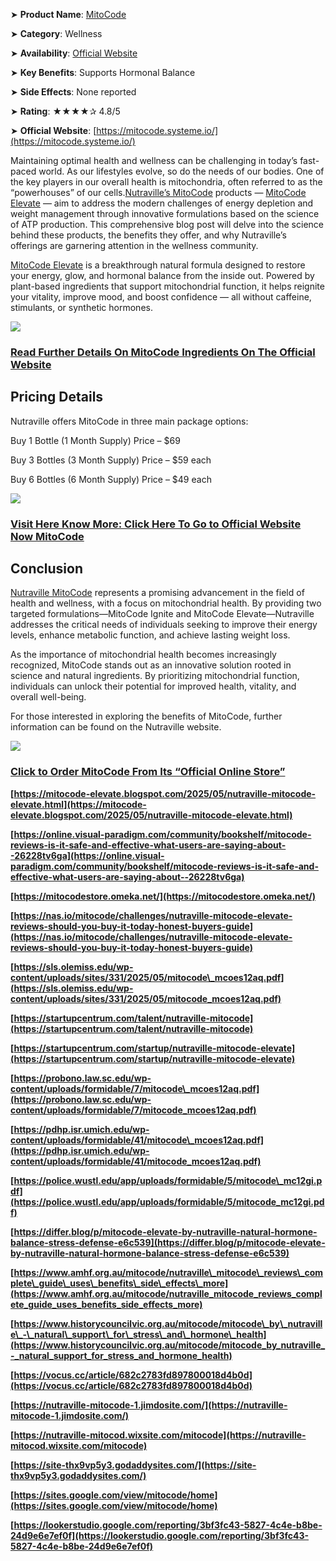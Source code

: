 ➤ **Product Name**: [MitoCode](https://mitocode.systeme.io/)

➤ **Category**: Wellness

➤ **Availability**: [Official Website](https://mitocode.systeme.io/)

➤ **Key Benefits**: Supports Hormonal Balance

➤ **Side Effects**: None reported

➤ **Rating**: ★★★★✰ 4.8/5

➤ **Official Website**: [https://mitocode.systeme.io/](https://mitocode.systeme.io/)

Maintaining optimal health and wellness can be challenging in today’s fast-paced world. As our lifestyles evolve, so do the needs of our bodies. One of the key players in our overall health is mitochondria, often referred to as the “powerhouses” of our cells.[Nutraville’s MitoCode](https://pdhp.isr.umich.edu/wp-content/uploads/formidable/41/mitocode_mcoes12aq.pdf) products — [MitoCode Elevate](https://probono.law.sc.edu/wp-content/uploads/formidable/7/mitocode_mcoes12aq.pdf) — aim to address the modern challenges of energy depletion and weight management through innovative formulations based on the science of ATP production. This comprehensive blog post will delve into the science behind these products, the benefits they offer, and why Nutraville’s offerings are garnering attention in the wellness community.

[MitoCode Elevate](https://sls.olemiss.edu/wp-content/uploads/sites/331/2025/05/mitocode_mcoes12aq.pdf) is a breakthrough natural formula designed to restore your energy, glow, and hormonal balance from the inside out. Powered by plant-based ingredients that support mitochondrial function, it helps reignite your vitality, improve mood, and boost confidence — all without caffeine, stimulants, or synthetic hormones.

[![](https://blogger.googleusercontent.com/img/b/R29vZ2xl/AVvXsEg_UGo_uX8PK9VKMU0evMHW7OiMBPNosmscuDgPNWk0M7glames24tI1pMsTAVykZJ6UIFC9kFyb48-cnEJNFS6kXdcdZiN6f4tOzq80qoBroqZXEW3CWLT2pGT_77ABXK_eKYxpi-qSwFiI1sjKoDqIrZKvUoXlNwMEltr7t3ciKS0OQujrQL1T5qgqx_1/w640-h298/Nutraville%20MitoCode%201.jpg)](https://mitocode.systeme.io/)

### **[Read Further Details On MitoCode Ingredients On The Official Website](https://mitocode.systeme.io/)**

**Pricing Details**
-------------------

Nutraville offers MitoCode in three main package options:

Buy 1 Bottle (1 Month Supply) Price – $69

Buy 3 Bottles (3 Month Supply) Price – $59 each 

Buy 6 Bottles (6 Month Supply) Price – $49 each 

[![](https://blogger.googleusercontent.com/img/b/R29vZ2xl/AVvXsEjsK-H9wj_hCKfHV0UbfSv3LEP0C0AzFC9vqpNO9d8Ary-pmcwEMV25UejCKhANZjKGj79ir_L4k0tjvC1L_m_yXjCTK62EZ4Pq8N-VHKuggD0RS-vq8JIoznKA4F099vrOpyHJao0XbLnFM4aU9LvngSp9OGzcM5TwDl-8oLTqTbUS1LG5iFCu-if50gXO/w640-h352/Screenshot%202025-05-20%20102531.png)](https://mitocode.systeme.io/)

### **[Visit Here Know More: Click Here To Go to Official Website Now MitoCode](https://mitocode.systeme.io/)**

**Conclusion**
--------------

[Nutraville MitoCode](https://mitocode-elevate.blogspot.com/2025/05/nutraville-mitocode-elevate.html) represents a promising advancement in the field of health and wellness, with a focus on mitochondrial health. By providing two targeted formulations—MitoCode Ignite and MitoCode Elevate—Nutraville addresses the critical needs of individuals seeking to improve their energy levels, enhance metabolic function, and achieve lasting weight loss.

As the importance of mitochondrial health becomes increasingly recognized, MitoCode stands out as an innovative solution rooted in science and natural ingredients. By prioritizing mitochondrial function, individuals can unlock their potential for improved health, vitality, and overall well-being.

For those interested in exploring the benefits of MitoCode, further information can be found on the Nutraville website.

[![](https://blogger.googleusercontent.com/img/b/R29vZ2xl/AVvXsEilwjotbl2JPYVFt23AqX-4bg5d8ygDgDP7O2Tob21_qnpVfs1XWf4GpK8HBmVkwyrFRVY31Zfnf4QpV-nipWmd5Uh73YsbJLKinZ86vNFYXPIY46yKmjzv7lwJ0Tf2akR6P4pMCN1LrsiqXArkSY8tXSZD-ggO8LZndt5SkSqCn3X_tg538jBnKCKdFJxU/w640-h266/Nutraville%20MitoCode%204.jpg)](https://mitocode.systeme.io/)

### **[Click to Order MitoCode From Its “Official Online Store”](https://mitocode.systeme.io/)**

**[https://mitocode-elevate.blogspot.com/2025/05/nutraville-mitocode-elevate.html](https://mitocode-elevate.blogspot.com/2025/05/nutraville-mitocode-elevate.html)**

**[https://online.visual-paradigm.com/community/bookshelf/mitocode-reviews-is-it-safe-and-effective-what-users-are-saying-about--26228tv6ga](https://online.visual-paradigm.com/community/bookshelf/mitocode-reviews-is-it-safe-and-effective-what-users-are-saying-about--26228tv6ga)**

**[https://mitocodestore.omeka.net/](https://mitocodestore.omeka.net/)**

**[https://nas.io/mitocode/challenges/nutraville-mitocode-elevate-reviews-should-you-buy-it-today-honest-buyers-guide](https://nas.io/mitocode/challenges/nutraville-mitocode-elevate-reviews-should-you-buy-it-today-honest-buyers-guide)**

**[https://sls.olemiss.edu/wp-content/uploads/sites/331/2025/05/mitocode\_mcoes12aq.pdf](https://sls.olemiss.edu/wp-content/uploads/sites/331/2025/05/mitocode_mcoes12aq.pdf)**

**[https://startupcentrum.com/talent/nutraville-mitocode](https://startupcentrum.com/talent/nutraville-mitocode)**

**[https://startupcentrum.com/startup/nutraville-mitocode-elevate](https://startupcentrum.com/startup/nutraville-mitocode-elevate)**

**[https://probono.law.sc.edu/wp-content/uploads/formidable/7/mitocode\_mcoes12aq.pdf](https://probono.law.sc.edu/wp-content/uploads/formidable/7/mitocode_mcoes12aq.pdf)**

**[https://pdhp.isr.umich.edu/wp-content/uploads/formidable/41/mitocode\_mcoes12aq.pdf](https://pdhp.isr.umich.edu/wp-content/uploads/formidable/41/mitocode_mcoes12aq.pdf)**

**[https://police.wustl.edu/app/uploads/formidable/5/mitocode\_mc12gi.pdf](https://police.wustl.edu/app/uploads/formidable/5/mitocode_mc12gi.pdf)**

**[https://differ.blog/p/mitocode-elevate-by-nutraville-natural-hormone-balance-stress-defense-e6c539](https://differ.blog/p/mitocode-elevate-by-nutraville-natural-hormone-balance-stress-defense-e6c539)**

**[https://www.amhf.org.au/mitocode/nutraville\_mitocode\_reviews\_complete\_guide\_uses\_benefits\_side\_effects\_more](https://www.amhf.org.au/mitocode/nutraville_mitocode_reviews_complete_guide_uses_benefits_side_effects_more)**

**[https://www.historycouncilvic.org.au/mitocode/mitocode\_by\_nutraville\_-\_natural\_support\_for\_stress\_and\_hormone\_health](https://www.historycouncilvic.org.au/mitocode/mitocode_by_nutraville_-_natural_support_for_stress_and_hormone_health)**

**[https://vocus.cc/article/682c2783fd897800018d4b0d](https://vocus.cc/article/682c2783fd897800018d4b0d)**

**[https://nutraville-mitocode-1.jimdosite.com/](https://nutraville-mitocode-1.jimdosite.com/)**

**[https://nutraville-mitocod.wixsite.com/mitocode](https://nutraville-mitocod.wixsite.com/mitocode)**

**[https://site-thx9vp5y3.godaddysites.com/](https://site-thx9vp5y3.godaddysites.com/)**

**[https://sites.google.com/view/mitocode/home](https://sites.google.com/view/mitocode/home)**

**[https://lookerstudio.google.com/reporting/3bf3fc43-5827-4c4e-b8be-24d9e6e7ef0f](https://lookerstudio.google.com/reporting/3bf3fc43-5827-4c4e-b8be-24d9e6e7ef0f)**
